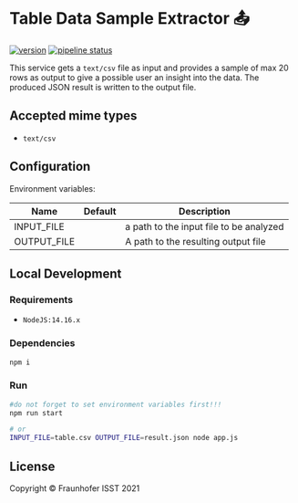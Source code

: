 # Table Data Sample Extractor 📤

[![version](https://img.shields.io/badge/table--data--sample--extractor-3.0.0-green)](https://gitlab.cc-asp.fraunhofer.de/diva/faas/table-data-sample-extractor)
[![pipeline status](https://gitlab.cc-asp.fraunhofer.de/diva/faas/table-data-sample-extractor/badges/master/pipeline.svg)](https://gitlab.cc-asp.fraunhofer.de/diva/faas/table-data-sample-extractor/-/commits/master)

This service gets a `text/csv` file as input and provides a sample of max 20 rows as output to give a possible user an insight into the data. The produced JSON result is written to the output file.

## Accepted mime types

+ `text/csv`

## Configuration

Environment variables:

| Name | Default | Description |
| --- | --- | --- |
| INPUT_FILE | | a path to the input file to be analyzed |
| OUTPUT_FILE | | A path to the resulting output file |

## Local Development

### Requirements

+ `NodeJS:14.16.x`

### Dependencies

```sh
npm i
```

### Run

```sh
#do not forget to set environment variables first!!!
npm run start

# or
INPUT_FILE=table.csv OUTPUT_FILE=result.json node app.js
```

## License

Copyright © Fraunhofer ISST 2021
